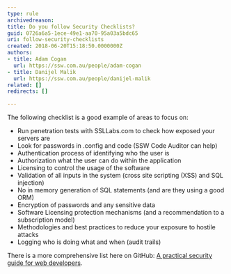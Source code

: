 ```yaml
---
type: rule
archivedreason: 
title: Do you follow Security Checklists?
guid: 0726a6a5-1ece-49e1-aa70-95a03a5bdc65
uri: follow-security-checklists
created: 2018-06-20T15:18:50.0000000Z
authors:
- title: Adam Cogan
  url: https://ssw.com.au/people/adam-cogan
- title: Danijel Malik
  url: https://ssw.com.au/people/danijel-malik
related: []
redirects: []

---
```


The following checklist is a good example of areas to focus on:

* Run penetration tests with SSLLabs.com to check how exposed your servers are
* Look for passwords in .config and code (SSW Code Auditor can help)
* Authentication process of identifying who the user is
* Authorization what the user can do within the application
* Licensing to control the usage of the software
* Validation of all inputs in the system (cross site scripting (XSS) and SQL injection)
* No in memory generation of SQL statements (and are they using a good ORM)
* Encryption of passwords and any sensitive data
* Software Licensing protection mechanisms (and a recommendation to a subscription model)
* Methodologies and best practices to reduce your exposure to hostile attacks
* Logging who is doing what and when (audit trails)


There is a more comprehensive list here on GitHub: [A practical security guide for web developers](http&#58;//bit.ly/SecurityGuide-Checklist).


<!--endintro-->
